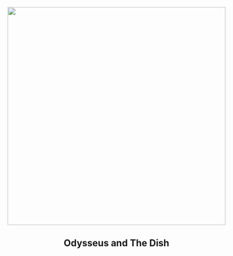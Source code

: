 
<p align="center"><img src="https://apod.nasa.gov/apod/image/2403/The_Dish_Tracking_IM-1_22February2024_04s.jpg" width="500" height="500"></p>
<h2 align="center"> Odysseus and The Dish </h2>
